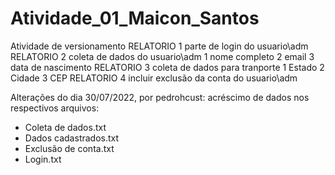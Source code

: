 # Atividade_01_Maicon_Santos
Atividade de versionamento
RELATORIO 1
parte de login do usuario\adm
RELATORIO 2
coleta de dados do usuario\adm
1 nome completo
2 email
3 data de nascimento
RELATORIO 3
coleta de dados para tranporte 
1 Estado
2 Cidade
3 CEP
RELATORIO 4
incluir exclusão da conta do usuario\adm 

Alterações do dia 30/07/2022, por pedrohcust:
acréscimo de dados nos respectivos arquivos:
- Coleta de dados.txt
- Dados cadastrados.txt
- Exclusão de conta.txt
- Login.txt
